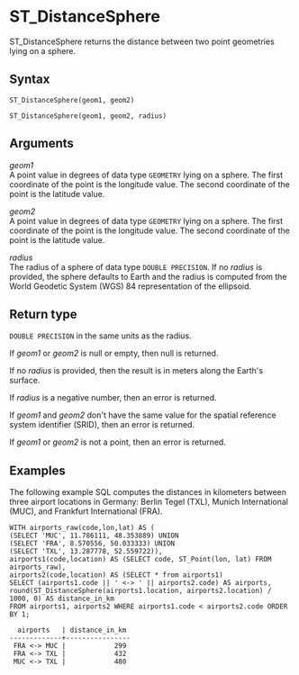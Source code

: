 # ST\_DistanceSphere<a name="ST_DistanceSphere-function"></a>

ST\_DistanceSphere returns the distance between two point geometries lying on a sphere\. 

## Syntax<a name="ST_DistanceSphere-function-syntax"></a>

```
ST_DistanceSphere(geom1, geom2)
```

```
ST_DistanceSphere(geom1, geom2, radius)
```

## Arguments<a name="ST_DistanceSphere-function-arguments"></a>

 *geom1*   
A point value in degrees of data type `GEOMETRY` lying on a sphere\. The first coordinate of the point is the longitude value\. The second coordinate of the point is the latitude value\. 

 *geom2*   
A point value in degrees of data type `GEOMETRY` lying on a sphere\. The first coordinate of the point is the longitude value\. The second coordinate of the point is the latitude value\. 

 *radius*   
The radius of a sphere of data type `DOUBLE PRECISION`\. If no *radius* is provided, the sphere defaults to Earth and the radius is computed from the World Geodetic System \(WGS\) 84 representation of the ellipsoid\. 

## Return type<a name="ST_DistanceSphere-function-return"></a>

`DOUBLE PRECISION` in the same units as the radius\. 

If *geom1* or *geom2* is null or empty, then null is returned\. 

If no *radius* is provided, then the result is in meters along the Earth's surface\. 

If *radius* is a negative number, then an error is returned\. 

If *geom1* and *geom2* don't have the same value for the spatial reference system identifier \(SRID\), then an error is returned\. 

If *geom1* or *geom2* is not a point, then an error is returned\. 

## Examples<a name="ST_DistanceSphere-function-examples"></a>

The following example SQL computes the distances in kilometers between three airport locations in Germany: Berlin Tegel \(TXL\), Munich International \(MUC\), and Frankfurt International \(FRA\)\. 

```
WITH airports_raw(code,lon,lat) AS (
(SELECT 'MUC', 11.786111, 48.353889) UNION
(SELECT 'FRA', 8.570556, 50.033333) UNION
(SELECT 'TXL', 13.287778, 52.559722)),
airports1(code,location) AS (SELECT code, ST_Point(lon, lat) FROM airports_raw),
airports2(code,location) AS (SELECT * from airports1)
SELECT (airports1.code || ' <-> ' || airports2.code) AS airports,
round(ST_DistanceSphere(airports1.location, airports2.location) / 1000, 0) AS distance_in_km
FROM airports1, airports2 WHERE airports1.code < airports2.code ORDER BY 1;
```

```
  airports   | distance_in_km 
-------------+----------------
 FRA <-> MUC |            299
 FRA <-> TXL |            432
 MUC <-> TXL |            480
```